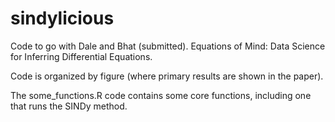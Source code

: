 # sindylicious

Code to go with Dale and Bhat (submitted). Equations of Mind: Data Science for Inferring Differential Equations.

Code is organized by figure (where primary results are shown in the paper).

The some_functions.R code contains some core functions, including one that runs the SINDy method.
